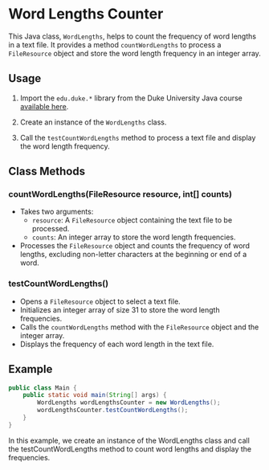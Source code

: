 # Word Lengths Counter

This Java class, `WordLengths`, helps to count the frequency of word lengths in a text file. It provides a method `countWordLengths` to process a `FileResource` object and store the word length frequency in an integer array.

## Usage

1. Import the `edu.duke.*` library from the Duke University Java course [available here](https://www.dukelearntoprogram.com//downloads/archives/duke-java-2020.zip).

2. Create an instance of the `WordLengths` class.

3. Call the `testCountWordLengths` method to process a text file and display the word length frequency.

## Class Methods

### countWordLengths(FileResource resource, int[] counts)

- Takes two arguments:
  - `resource`: A `FileResource` object containing the text file to be processed.
  - `counts`: An integer array to store the word length frequencies.
- Processes the `FileResource` object and counts the frequency of word lengths, excluding non-letter characters at the beginning or end of a word.

### testCountWordLengths()

- Opens a `FileResource` object to select a text file.
- Initializes an integer array of size 31 to store the word length frequencies.
- Calls the `countWordLengths` method with the `FileResource` object and the integer array.
- Displays the frequency of each word length in the text file.

## Example

```java
public class Main {
    public static void main(String[] args) {
        WordLengths wordLengthsCounter = new WordLengths();
        wordLengthsCounter.testCountWordLengths();
    }
}
```
In this example, we create an instance of the WordLengths class and call the testCountWordLengths method to count word lengths and display the frequencies.
